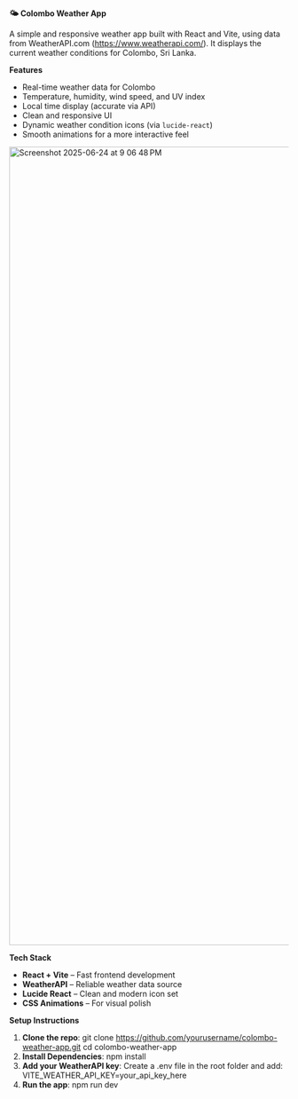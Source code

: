 **🌤️ Colombo Weather App**

A simple and responsive weather app built with React and Vite, using data from WeatherAPI.com (https://www.weatherapi.com/). It displays the current weather conditions for Colombo, Sri Lanka.

**Features**

- Real-time weather data for Colombo
- Temperature, humidity, wind speed, and UV index
- Local time display (accurate via API)
- Clean and responsive UI
- Dynamic weather condition icons (via `lucide-react`)
- Smooth animations for a more interactive feel

<img width="1439" alt="Screenshot 2025-06-24 at 9 06 48 PM" src="https://github.com/user-attachments/assets/17af59c2-3545-4fe0-8db6-574b498ebd0c" />


**Tech Stack**

- **React + Vite** – Fast frontend development
- **WeatherAPI** – Reliable weather data source
- **Lucide React** – Clean and modern icon set
- **CSS Animations** – For visual polish


**Setup Instructions**

1. **Clone the repo**:
   git clone https://github.com/yourusername/colombo-weather-app.git
   cd colombo-weather-app
2. **Install Dependencies**:
   npm install
3. **Add your WeatherAPI key**:
   Create a .env file in the root folder and add:
     VITE_WEATHER_API_KEY=your_api_key_here
3. **Run the app**:
   npm run dev


